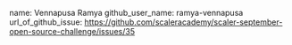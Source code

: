 name: Vennapusa Ramya
github_user_name: ramya-vennapusa
url_of_github_issue: https://github.com/scaleracademy/scaler-september-open-source-challenge/issues/35